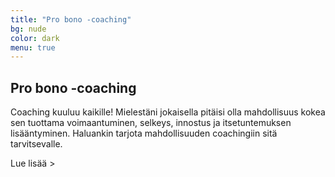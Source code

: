 ```yaml
---
title: "Pro bono -coaching"
bg: nude
color: dark
menu: true
---
```


## Pro bono -coaching

Coaching kuuluu kaikille! Mielestäni jokaisella pitäisi olla mahdollisuus kokea sen tuottama voimaantuminen, selkeys, innostus ja itsetuntemuksen lisääntyminen.
Haluankin tarjota mahdollisuuden coachingiin sitä tarvitsevalle.

<a id="expand-probono" class="expand-link">Lue lisää &gt;</a>

<div id="expandable-probono" class="expandable-container" style="display:none;">

<p>
	<div class="apply_button">
		<a href="#hae_pro_bono">KEVÄÄN 2019 HAKU AUKI NYT</a>
	</div>
</p>

<p>
Viime syksynä sain kunnian olla mukana International Coach Federationin (ICF) ja SPR:n yhteisessä pro bono -coachingprojektissa, jossa coachasin yhtä SPR:n piirin puheenjohtajaa. Koin valtavan merkitykselliseksi ja tärkeäksi, että sain olla auttamassa arvokasta vapaaehtoistyötä tekevää
henkilöä onnistumaan omassa työssään. Kokemuksen innoittamana päätinkin jatkaa hyvän tekemistä ottamalla yhden pro bono -asiakkaan joka kevät ja syksy.
</p>

<p>
<b>Mitä?</b>
Haetko uutta suuntaa urallesi tai haluatko kirkastaa tavoitteitasi? Haluatko kehittyä johtajana, vuorovaikuttajana tai yrittäjänä? Kaipaatko vastauksia kysymyksiin ”kuka minä olen”, ”mitkä ovat vahvuuteni” tai ”mitä minä todella haluan”? Olipa tavoitteesi mikä tahansa, minä autan sinua
löytämään olennaisen äärelle. Jotta onnistut.
</p>

<p>
Tarjoan mahdollisuuden veloituksettomaan henkilökohtaiseen valmennukseen, johon kuuluu 5 coachingtapaamista, välitehtäviä ja etätuki sähköpostitse koko prosessin ajan. Tapaamiset kasvokkain järjestetään toimistollani Helsingin Munkkivuoressa. Coachingkeskustelut voidaan toteuttaa myös virtuaalisesti (esim. skype tai zoom). Valmennus viedään päätökseen elokuun
alkuun mennessä.
</p>

<p>
<b>Kenelle?</b>
Tämä mahdollisuus sopii henkilölle, joka aidosti kokee hyötyvänsä henkilökohtaisesta valmennuksesta juuri nyt, on motivoitunut kehittymään ja haluaa sitoutua coachingprosessiin touko-elokuun välillä. Coachattavan iällä, ammatilla, asemalla tms. ei ole merkitystä.
Huomioin valinnassa coachingin vaikuttavuuden: mitä enemmän henkilön onnistuminen työssään vaikuttaa muihin ihmisiin ja/tai hänen ympäristöönsä, eli mitä laajemmalle coachingin positiiviset tulokset kantavat, sitä parempi.
</p>

<p id="hae_pro_bono">
<b>Miten haen mukaan?</b>
Kerro hakemuksessasi: Kuka sinä olet? Miksi juuri sinut tulisi valita? Mihin tarvitset coachingia? Miten voisin auttaa sinua? Onko sinulla aikaisempaa kokemusta coachingista? Koska, millaista?
Miten coaching onnistuisi sinulle aikataulullisesti elokuun alkuun mennessä?
</p>

<p>
Lähetä hakemuksesi viimeistään maanantaina 8.5. sähköpostilla <a href="mailto:hedy@kapri.fi">hedy@hedykapri.fi</a> tai täytä <a href="#otayhteytta">yhteydenottolomake</a>: Kirjoita otsikoksi Haku: pro bono - coaching. Ilmoitan valitulle henkilökohtaisesti viimeistään 10.5.2019.
</p>

<a id="collapse-probono" class="collapse-link">X Sulje</a>
</div>
